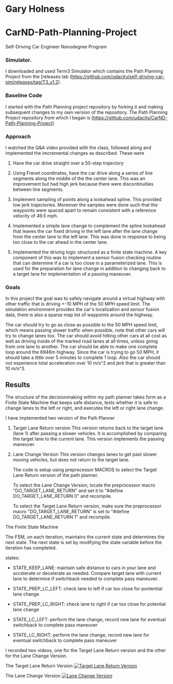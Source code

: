 # Gary Holness
# CarND-Path-Planning-Project
Self-Driving Car Engineer Nanodegree Program
   
### Simulator.
I downloaded and used Term3 Simulator which contains the Path Planning Project from the [releases tab (https://github.com/udacity/self-driving-car-sim/releases/tag/T3_v1.2).


### Baseline Code
I started with the Path Planning project repository by forking it and making subsequent changes to
my own version of the repository.  The Path Planning Project repository from which I began
is [https://github.com/udacity/CarND-Path-Planning-Project]

### Approach
I watched the Q&A video provided with the class, followed along and implemented the imcremental changes
as described.  These were

1. Have the car drive straight over a 50-step trajectory

2. Using Frenet coordinates, have the car drive along a series of line segments along the
   middle of the the center lane.  This was an improvement but had high jerk because there
   were discontinuities between line segments.

3. Implement sampling of points along a lookahead spline. This provided low jerk trajectories.
   Moreover the samples were done such that the waypoints were spaced apart to remain consistent
   with a reference velocity of 49.5 mph.

4. Implemented a simple lane change to complement the spline lookahead that leaves the car fixed driving
   in the left lane after the lane change from the center lane to the left lane.  This was done
   in response to being too close to the car ahead in the center lane.

5. Implemented the driving logic structured as a finite state machine.  A key component of this
   was to implement a sensor fusion checking routine that can determine if a car is too close in
   a parameterized lane.  This is used for the preparation for lane change in addition to
   changing back to a target lane for implementation of a passing maneuver.


### Goals
In this project the goal was to safely navigate around a virtual highway with other traffic that is driving +-10 MPH of the 50 MPH speed limit. The simulation environment provides the car's localization and sensor fusion data, there is also a sparse map list of waypoints around the highway. 

The car should try to go as close as possible to the 50 MPH speed limit, which means passing slower traffic when possible, note that other cars will try to change lanes too. The car should avoid hitting other cars at all cost as well as driving inside of the marked road lanes at all times, unless going from one lane to another. The car should be able to make one complete loop around the 6946m highway. Since the car is trying to go 50 MPH, it should take a little over 5 minutes to complete 1 loop. Also the car should not experience total acceleration over 10 m/s^2 and jerk that is greater than 10 m/s^3.

## Results

The structure of the decisionmaking within my
path planner takes form as a Finite State Machine
that keeps safe distance, tests whether it is
safe to change lanes to the left or right, and
executes the left or right lane change.

I have implemented two version of the Path Planner

1) Target Lane Return version
   This version returns back to the target lane (lane 1)
   after passing a slower vehicles.  It is accomplished 
   by comparing the target lane to the current lane.
   This version implements the passing maneuver.
 
2) Lane Change Version
   This version changes lanes to get past slower moving
   vehicles, but does not return to the target lane.
 
 
   The code is setup using preprocessor MACROS to select 
   the Target Lane Return version of the path planner.
 
   To select the Lane Change Version, locate the
   preprocessor macro "DO_TARGET_LANE_RETURN" and set it
   to  "#define DO_TARGET_LANE_RETURN 0" and recompile.
 
   To select the Target Lane Return version, make sure
   the preprocessor macro "DO_TARGET_LANE_RETURN" is set
   to "#define DO_TARGET_LANE_RETURN 1" and recompile.


The Finite State Machine 

The FSM, on each iteration, maintains the current state and
determines the next state.  The next state is set by modifying
the state variable before the iteration has completed.

states:
  - STATE_KEEP_LANE:  maintain safe distance to cars in your
                      lane and accelerate or decelerate as
                      needed. Compare target lane with current
                      lane to determine if switchback
                      needed to complete pass maneuver.

  - STATE_PREP_LC_LEFT:  check lane to left if car too close for
                         pontential lane change

  - STATE_PREP_LC_RIGHT: check lane to right if car too close for
                         potential lane change

  - STATE_LC_LEFT:  perform the lane change, record new lane
                    for eventual switchback to complete pass
                    maneuver

  - STATE_LC_RIGHT: perform the lane change, record new lane
                    for eventual switchback to complete pass
                    maneuver

I recorded two videos, one for the Target Lane Return version and
the other for the Lane Change Version.

The Target Lane Return Version 
[![Target Lane Return Version](https://img.youtube.com/vi/kxHEH9LyKrg/0.jpg)](https://youtu.be/kxHEH9LyKrg)



The Lane Change Version 
[![Lane Change Version](https://img.youtube.com/vi/41iD3uzLPiE/0.jpg)](https://youtu.be/41iD3uzLPiE)
